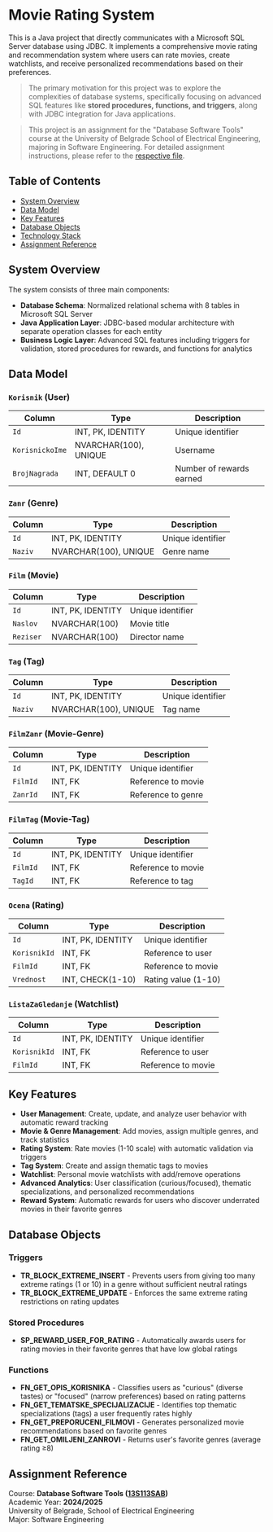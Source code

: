 # Movie Rating System

This is a Java project that directly communicates with a Microsoft SQL Server database using JDBC. It implements a comprehensive movie rating and recommendation system where users can rate movies, create watchlists, and receive personalized recommendations based on their preferences.

> The primary motivation for this project was to explore the complexities of database systems, specifically focusing on advanced SQL features like **stored procedures, functions, and triggers**, along with JDBC integration for Java applications.

> This project is an assignment for the "Database Software Tools" course at the University of Belgrade School of Electrical Engineering, majoring in Software Engineering. For detailed assignment instructions, please refer to the [respective file](instructions.pdf).

## Table of Contents

- [System Overview](#system-overview)
- [Data Model](#data-model)
- [Key Features](#key-features)
- [Database Objects](#database-objects)
- [Technology Stack](#technology-stack)
- [Assignment Reference](#assignment-reference)

## System Overview

The system consists of three main components:

- **Database Schema**: Normalized relational schema with 8 tables in Microsoft SQL Server
- **Java Application Layer**: JDBC-based modular architecture with separate operation classes for each entity
- **Business Logic Layer**: Advanced SQL features including triggers for validation, stored procedures for rewards, and functions for analytics

## Data Model

### `Korisnik` (User)

| Column         | Type             | Description                          |
|----------------|------------------|--------------------------------------|
| `Id`           | INT, PK, IDENTITY| Unique identifier                    |
| `KorisnickoIme`| NVARCHAR(100), UNIQUE | Username                       |
| `BrojNagrada`  | INT, DEFAULT 0   | Number of rewards earned             |

### `Zanr` (Genre)

| Column  | Type                  | Description        |
|---------|-----------------------|--------------------|
| `Id`    | INT, PK, IDENTITY     | Unique identifier  |
| `Naziv` | NVARCHAR(100), UNIQUE | Genre name         |

### `Film` (Movie)

| Column   | Type              | Description                    |
|----------|-------------------|--------------------------------|
| `Id`     | INT, PK, IDENTITY | Unique identifier              |
| `Naslov` | NVARCHAR(100)     | Movie title                    |
| `Reziser`| NVARCHAR(100)     | Director name                  |

### `Tag` (Tag)

| Column  | Type                  | Description        |
|---------|-----------------------|--------------------|
| `Id`    | INT, PK, IDENTITY     | Unique identifier  |
| `Naziv` | NVARCHAR(100), UNIQUE | Tag name           |

### `FilmZanr` (Movie-Genre)

| Column    | Type          | Description                 |
|-----------|---------------|-----------------------------|
| `Id`      | INT, PK, IDENTITY | Unique identifier       |
| `FilmId`  | INT, FK       | Reference to movie          |
| `ZanrId`  | INT, FK       | Reference to genre          |

### `FilmTag` (Movie-Tag)

| Column   | Type          | Description                 |
|----------|---------------|-----------------------------|
| `Id`     | INT, PK, IDENTITY | Unique identifier       |
| `FilmId` | INT, FK       | Reference to movie          |
| `TagId`  | INT, FK       | Reference to tag            |

### `Ocena` (Rating)

| Column      | Type          | Description                          |
|-------------|---------------|--------------------------------------|
| `Id`        | INT, PK, IDENTITY | Unique identifier                |
| `KorisnikId`| INT, FK       | Reference to user                    |
| `FilmId`    | INT, FK       | Reference to movie                   |
| `Vrednost`  | INT, CHECK(1-10) | Rating value (1-10)               |

### `ListaZaGledanje` (Watchlist)

| Column      | Type          | Description                 |
|-------------|---------------|-----------------------------|
| `Id`        | INT, PK, IDENTITY | Unique identifier       |
| `KorisnikId`| INT, FK       | Reference to user           |
| `FilmId`    | INT, FK       | Reference to movie          |

## Key Features

- **User Management**: Create, update, and analyze user behavior with automatic reward tracking
- **Movie & Genre Management**: Add movies, assign multiple genres, and track statistics
- **Rating System**: Rate movies (1-10 scale) with automatic validation via triggers
- **Tag System**: Create and assign thematic tags to movies
- **Watchlist**: Personal movie watchlists with add/remove operations
- **Advanced Analytics**: User classification (curious/focused), thematic specializations, and personalized recommendations
- **Reward System**: Automatic rewards for users who discover underrated movies in their favorite genres

## Database Objects

### Triggers
- **TR_BLOCK_EXTREME_INSERT** - Prevents users from giving too many extreme ratings (1 or 10) in a genre without sufficient neutral ratings
- **TR_BLOCK_EXTREME_UPDATE** - Enforces the same extreme rating restrictions on rating updates

### Stored Procedures
- **SP_REWARD_USER_FOR_RATING** - Automatically awards users for rating movies in their favorite genres that have low global ratings

### Functions
- **FN_GET_OPIS_KORISNIKA** - Classifies users as "curious" (diverse tastes) or "focused" (narrow preferences) based on rating patterns
- **FN_GET_TEMATSKE_SPECIJALIZACIJE** - Identifies top thematic specializations (tags) a user frequently rates highly
- **FN_GET_PREPORUCENI_FILMOVI** - Generates personalized movie recommendations based on favorite genres
- **FN_GET_OMILJENI_ZANROVI** - Returns user's favorite genres (average rating ≥8)

## Assignment Reference

Course: **Database Software Tools ([13S113SAB](https://www.etf.bg.ac.rs/fis/karton_predmeta/13S113SAB-2013))**  
Academic Year: **2024/2025**  
University of Belgrade, School of Electrical Engineering  
Major: Software Engineering
